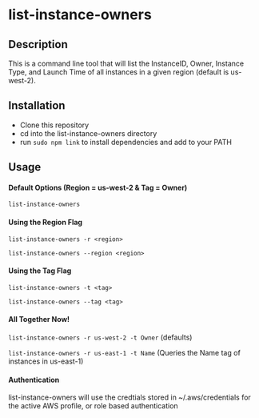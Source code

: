 # list-instance-owners
## Description
This is a command line tool that will list the InstanceID, Owner, Instance Type, and Launch Time of all instances in a given region (default is us-west-2).

## Installation
* Clone this repository
* cd into the list-instance-owners directory
* run `sudo npm link` to install dependencies and add to your PATH

## Usage
#### Default Options (Region = us-west-2 & Tag = Owner)
`list-instance-owners`

#### Using the Region Flag
`list-instance-owners -r <region>`

`list-instance-owners --region <region>`

#### Using the Tag Flag
`list-instance-owners -t <tag>`

`list-instance-owners --tag <tag>`

#### All Together Now!
`list-instance-owners -r us-west-2 -t Owner` (defaults)

`list-instance-owners -r us-east-1 -t Name` (Queries the Name tag of instances in us-east-1)

#### Authentication
list-instance-owners will use the credtials stored in ~/.aws/credentials for the active AWS profile, or role based authentication
